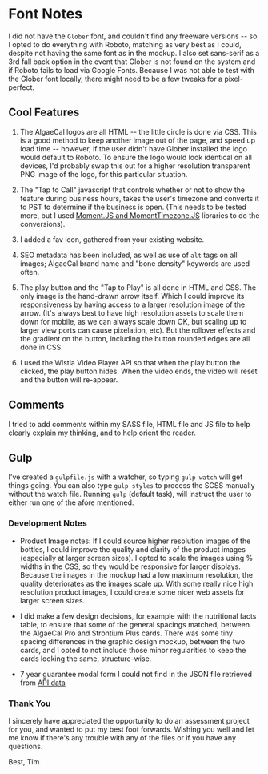 # Font Notes

I did not have the `Glober` font, and couldn't find any freeware versions -- so I opted to do everything with Roboto, matching as very best as I could, despite not having the same font as in the mockup. I also set sans-serif as a 3rd fall back option in the event that Glober is not found on the system and if Roboto fails to load via Google Fonts. Because I was not able to test with the Glober font locally, there might need to be a few tweaks for a pixel-perfect.

## Cool Features

1. The AlgaeCal logos are all HTML -- the little circle is done via CSS. This is a good method to keep another image out of the page, and speed up load time -- however, if the user didn't have Glober installed the logo would default to Roboto. To ensure the logo would look identical on all devices, I'd probably swap this out for a higher resolution transparent PNG image of the logo, for this particular situation.

2. The "Tap to Call" javascript that controls whether or not to show the feature during business hours, takes the user's timezone and converts it to PST to determine if the business is open. (This needs to be tested more, but I used [Moment.JS and MomentTimezone.JS](https://momentjs.com/timezone/) libraries to do the conversions).

3. I added a fav icon, gathered from your existing website.

4. SEO metadata has been included, as well as use of `alt` tags on all images; AlgaeCal brand name and "bone density" keywords are used often.

5. The play button and the "Tap to Play" is all done in HTML and CSS. The only image is the hand-drawn arrow itself. Which I could improve its responsiveness by having access to a larger resolution image of the arrow. (It's always best to have high resolution assets to scale them down for mobile, as we can always scale down OK, but scaling up to larger view ports can cause pixelation, etc). But the rollover effects and the gradient on the button, including the button rounded edges are all done in CSS.

6. I used the Wistia Video Player API so that when the play button the clicked, the play button hides. When the video ends, the video will reset and the button will re-appear.

## Comments

I tried to add comments within my SASS file, HTML file and JS file to help clearly explain my thinking, and to help orient the reader.

## Gulp

I've created a `gulpfile.js` with a watcher, so typing `gulp watch` will get things going. You can also type `gulp styles` to process the SCSS manually without the watch file. Running `gulp` (default task), will instruct the user to either run one of the afore mentioned.

### Development Notes

- Product Image notes: If I could source higher resolution images of the bottles, I could improve the quality and clarity of the product images (especially at larger screen sizes). I opted to scale the images using % widths in the CSS, so they would be responsive for larger displays. Because the images in the mockup had a low maximum resolution, the quality deteriorates as the images scale up. With some really nice high resolution product images, I could create some nicer web assets for larger screen sizes.

- I did make a few design decisions, for example with the nutritional facts table, to ensure that some of the general spacings matched, between the AlgaeCal Pro and Strontium Plus cards. There was some tiny spacing differences in the graphic design mockup, between the two cards, and I opted to not include those minor regularities to keep the cards looking the same, structure-wise.

- 7 year guarantee modal form I could not find in the JSON file retrieved from [API data](https://www.algaecal.com/wp-json/acf/v3/options/options)

### Thank You

I sincerely have appreciated the opportunity to do an assessment project for you, and wanted to put my best foot forwards. Wishing you well and let me know if there's any trouble with any of the files or if you have any questions.

Best,
Tim